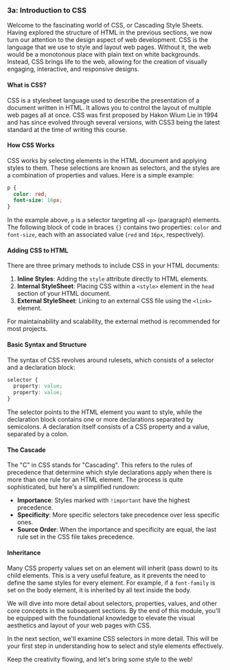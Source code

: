 ### 3a: Introduction to CSS

Welcome to the fascinating world of CSS, or Cascading Style Sheets. Having explored the structure of HTML in the previous sections, we now turn our attention to the design aspect of web development. CSS is the language that we use to style and layout web pages. Without it, the web would be a monotonous place with plain text on white backgrounds. Instead, CSS brings life to the web, allowing for the creation of visually engaging, interactive, and responsive designs.

#### What is CSS?

CSS is a stylesheet language used to describe the presentation of a document written in HTML. It allows you to control the layout of multiple web pages all at once. CSS was first proposed by Hakon Wium Lie in 1994 and has since evolved through several versions, with CSS3 being the latest standard at the time of writing this course.

#### How CSS Works

CSS works by selecting elements in the HTML document and applying styles to them. These selections are known as selectors, and the styles are a combination of properties and values. Here is a simple example:

```css
p {
  color: red;
  font-size: 16px;
}
```

In the example above, `p` is a selector targeting all `<p>` (paragraph) elements. The following block of code in braces `{}` contains two properties: `color` and `font-size`, each with an associated value (`red` and `16px`, respectively).

#### Adding CSS to HTML

There are three primary methods to include CSS in your HTML documents:

1. **Inline Styles**: Adding the `style` attribute directly to HTML elements.
2. **Internal StyleSheet**: Placing CSS within a `<style>` element in the `head` section of your HTML document.
3. **External StyleSheet**: Linking to an external CSS file using the `<link>` element.

For maintainability and scalability, the external method is recommended for most projects.

#### Basic Syntax and Structure

The syntax of CSS revolves around rulesets, which consists of a selector and a declaration block:

```css
selector {
  property: value;
  property: value;
}
```

The selector points to the HTML element you want to style, while the declaration block contains one or more declarations separated by semicolons. A declaration itself consists of a CSS property and a value, separated by a colon.

#### The Cascade

The "C" in CSS stands for "Cascading". This refers to the rules of precedence that determine which style declarations apply when there is more than one rule for an HTML element. The process is quite sophisticated, but here's a simplified rundown:

- **Importance**: Styles marked with `!important` have the highest precedence.
- **Specificity**: More specific selectors take precedence over less specific ones.
- **Source Order**: When the importance and specificity are equal, the last rule set in the CSS file takes precedence.

#### Inheritance

Many CSS property values set on an element will inherit (pass down) to its child elements. This is a very useful feature, as it prevents the need to define the same styles for every element. For example, if a `font-family` is set on the body element, it is inherited by all text inside the body.

We will dive into more detail about selectors, properties, values, and other core concepts in the subsequent sections. By the end of this module, you'll be equipped with the foundational knowledge to elevate the visual aesthetics and layout of your web pages with CSS.

In the next section, we'll examine CSS selectors in more detail. This will be your first step in understanding how to select and style elements effectively.

Keep the creativity flowing, and let's bring some style to the web!